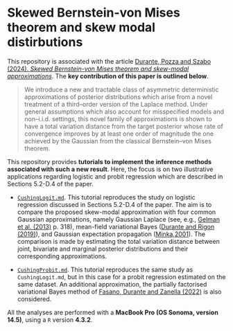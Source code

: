 # Skewed Bernstein-von Mises theorem and skew modal distirbutions

This repository is associated with the article [Durante, Pozza and Szabo (2024). *Skewed Bernstein-von Mises theorem and skew-modal approximations*]([https://arxiv.org/abs/1802.09565](https://arxiv.org/pdf/2301.03038)). The **key contribution of this paper is outlined below**.

> We introduce a new and tractable class of asymmetric deterministic approximations of posterior distributions which arise from a novel treatment of a third–order version of the Laplace method. Under general assumptions which also account for misspecified models and non–i.i.d. settings, this novel family of approximations is shown to have a total variation distance from the target posterior whose rate of convergence improves by at least one order of magnitude the one achieved by the Gaussian from the classical Bernstein–von Mises theorem.

This repository provides **tutorials to implement the inference methods associated with such a new result**. Here, the focus is on two illustrative applications regarding logistic and probit regression which are described in Sections 5.2-D.4 of the paper.

- [`CushingLogit.md`]([https://github.com/Francesco16p/SMA/blob/main/CushingLogistic.md]). This tutorial reproduces the study on logistic regression discussed in Sections 5.2-D.4 of the paper. The aim is to compare the proposed skew-modal approximation with four common Gaussian approximations, namely Gaussian Laplace (see, e.g., [Gelman et al. (2013)]([http://www.stat.columbia.edu/~gelman/book/]) p. 318), mean-field variational Bayes ([Durante and Rigon (2019)]([https://projecteuclid.org/journals/statistical-science/volume-34/issue-3/Conditionally-Conjugate-Mean-Field-Variational-Bayes-for-Logistic-Models/10.1214/19-STS712.full])), and Gaussian expectation propagation ([Minka,2001](https://arxiv.org/abs/1301.2294)). The comparison is made by estimating the total variation distance between joint, bivariate and marginal posterior distributions and their corresponding approximations. 
  
- [`CushingProbit.md`]([https://github.com/Francesco16p/SMA/blob/main/CushingLogistic.md]). This tutorial reproduces the same study as `CushingLogit.md`, but in this case for a probit regression estimated on the same dataset. An additional approximation, the partially factorised variational Bayes method of [Fasano, Durante and Zanella (2022)]([https://arxiv.org/abs/1911.06743]) is also considered.

All the analyses are performed with a **MacBook Pro (OS Sonoma, version 14.5)**, using a `R` version **4.3.2**.


